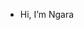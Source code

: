 - Hi, I’m Ngara


<!---
ngarabird/ngarabird is a ✨ special ✨ repository because its `README.md` (this file) appears on your GitHub profile.
You can click the Preview link to take a look at your changes.
--->
